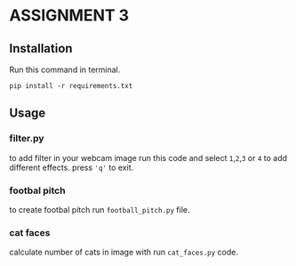 
# ASSIGNMENT 3

## Installation
Run this command in terminal.
```
pip install -r requirements.txt
```

## Usage
### filter.py
to add filter in your webcam image run this code and select `1`,`2`,`3` or `4` to add different effects.
press `'q'` to exit.

### footbal pitch
to create footbal pitch run `football_pitch.py` file.

### cat faces
calculate number of cats in image with run `cat_faces.py` code.